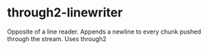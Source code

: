 # through2-linewriter
Opposite of a line reader. Appends a newline to every chunk pushed through the stream. Uses through2
